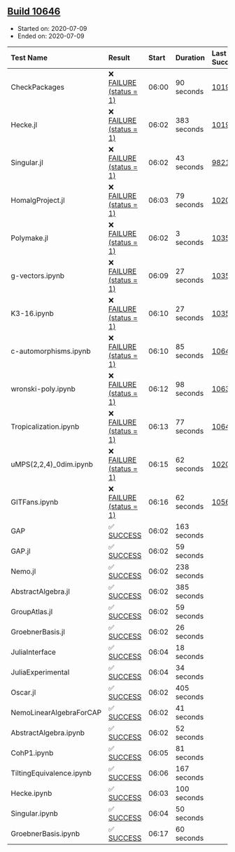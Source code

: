 ## [Build 10646](https://oscarci.mathematik.uni-kl.de/job/oscar/10646/)

* Started on: 2020-07-09
* Ended on: 2020-07-09

| Test Name    | Result | Start | Duration | Last Success | First Failure |
|:-------------|:-------|:------|:---------|:-------------|:--------------|
| CheckPackages | ❌ [FAILURE (status = 1)](https://oscarci.mathematik.uni-kl.de/job/oscar/10646/artifact/logs/build-10646/CheckPackages.log) | 06:00 | 90 seconds | [10197](https://oscarci.mathematik.uni-kl.de/job/oscar/10197/) | [10198](https://oscarci.mathematik.uni-kl.de/job/oscar/10198/) |
| Hecke.jl | ❌ [FAILURE (status = 1)](https://oscarci.mathematik.uni-kl.de/job/oscar/10646/artifact/logs/build-10646/Hecke.jl.log) | 06:02 | 383 seconds | [10197](https://oscarci.mathematik.uni-kl.de/job/oscar/10197/) | [10198](https://oscarci.mathematik.uni-kl.de/job/oscar/10198/) |
| Singular.jl | ❌ [FAILURE (status = 1)](https://oscarci.mathematik.uni-kl.de/job/oscar/10646/artifact/logs/build-10646/Singular.jl.log) | 06:02 | 43 seconds | [9821](https://oscarci.mathematik.uni-kl.de/job/oscar/9821/) | [9822](https://oscarci.mathematik.uni-kl.de/job/oscar/9822/) |
| HomalgProject.jl | ❌ [FAILURE (status = 1)](https://oscarci.mathematik.uni-kl.de/job/oscar/10646/artifact/logs/build-10646/HomalgProject.jl.log) | 06:03 | 79 seconds | [10209](https://oscarci.mathematik.uni-kl.de/job/oscar/10209/) | [10210](https://oscarci.mathematik.uni-kl.de/job/oscar/10210/) |
| Polymake.jl | ❌ [FAILURE (status = 1)](https://oscarci.mathematik.uni-kl.de/job/oscar/10646/artifact/logs/build-10646/Polymake.jl.log) | 06:02 | 3 seconds | [10356](https://oscarci.mathematik.uni-kl.de/job/oscar/10356/) | [10357](https://oscarci.mathematik.uni-kl.de/job/oscar/10357/) |
| g-vectors.ipynb | ❌ [FAILURE (status = 1)](https://oscarci.mathematik.uni-kl.de/job/oscar/10646/artifact/logs/build-10646/g-vectors.ipynb.log) | 06:09 | 27 seconds | [10356](https://oscarci.mathematik.uni-kl.de/job/oscar/10356/) | [10357](https://oscarci.mathematik.uni-kl.de/job/oscar/10357/) |
| K3-16.ipynb | ❌ [FAILURE (status = 1)](https://oscarci.mathematik.uni-kl.de/job/oscar/10646/artifact/logs/build-10646/K3-16.ipynb.log) | 06:10 | 27 seconds | [10356](https://oscarci.mathematik.uni-kl.de/job/oscar/10356/) | [10357](https://oscarci.mathematik.uni-kl.de/job/oscar/10357/) |
| c-automorphisms.ipynb | ❌ [FAILURE (status = 1)](https://oscarci.mathematik.uni-kl.de/job/oscar/10646/artifact/logs/build-10646/c-automorphisms.ipynb.log) | 06:10 | 85 seconds | [10645](https://oscarci.mathematik.uni-kl.de/job/oscar/10645/) | [10646](https://oscarci.mathematik.uni-kl.de/job/oscar/10646/) |
| wronski-poly.ipynb | ❌ [FAILURE (status = 1)](https://oscarci.mathematik.uni-kl.de/job/oscar/10646/artifact/logs/build-10646/wronski-poly.ipynb.log) | 06:12 | 98 seconds | [10639](https://oscarci.mathematik.uni-kl.de/job/oscar/10639/) | [10640](https://oscarci.mathematik.uni-kl.de/job/oscar/10640/) |
| Tropicalization.ipynb | ❌ [FAILURE (status = 1)](https://oscarci.mathematik.uni-kl.de/job/oscar/10646/artifact/logs/build-10646/Tropicalization.ipynb.log) | 06:13 | 77 seconds | [10641](https://oscarci.mathematik.uni-kl.de/job/oscar/10641/) | [10642](https://oscarci.mathematik.uni-kl.de/job/oscar/10642/) |
| uMPS(2,2,4)_0dim.ipynb | ❌ [FAILURE (status = 1)](https://oscarci.mathematik.uni-kl.de/job/oscar/10646/artifact/logs/build-10646/uMPS-2-2-4-_0dim.ipynb.log) | 06:15 | 62 seconds | [10209](https://oscarci.mathematik.uni-kl.de/job/oscar/10209/) | [10210](https://oscarci.mathematik.uni-kl.de/job/oscar/10210/) |
| GITFans.ipynb | ❌ [FAILURE (status = 1)](https://oscarci.mathematik.uni-kl.de/job/oscar/10646/artifact/logs/build-10646/GITFans.ipynb.log) | 06:16 | 62 seconds | [10566](https://oscarci.mathematik.uni-kl.de/job/oscar/10566/) | [10567](https://oscarci.mathematik.uni-kl.de/job/oscar/10567/) |
| GAP | ✅ [SUCCESS](https://oscarci.mathematik.uni-kl.de/job/oscar/10646/artifact/logs/build-10646/GAP.log) | 06:02 | 163 seconds |  |  |
| GAP.jl | ✅ [SUCCESS](https://oscarci.mathematik.uni-kl.de/job/oscar/10646/artifact/logs/build-10646/GAP.jl.log) | 06:02 | 59 seconds |  |  |
| Nemo.jl | ✅ [SUCCESS](https://oscarci.mathematik.uni-kl.de/job/oscar/10646/artifact/logs/build-10646/Nemo.jl.log) | 06:02 | 238 seconds |  |  |
| AbstractAlgebra.jl | ✅ [SUCCESS](https://oscarci.mathematik.uni-kl.de/job/oscar/10646/artifact/logs/build-10646/AbstractAlgebra.jl.log) | 06:02 | 385 seconds |  |  |
| GroupAtlas.jl | ✅ [SUCCESS](https://oscarci.mathematik.uni-kl.de/job/oscar/10646/artifact/logs/build-10646/GroupAtlas.jl.log) | 06:02 | 59 seconds |  |  |
| GroebnerBasis.jl | ✅ [SUCCESS](https://oscarci.mathematik.uni-kl.de/job/oscar/10646/artifact/logs/build-10646/GroebnerBasis.jl.log) | 06:02 | 26 seconds |  |  |
| JuliaInterface | ✅ [SUCCESS](https://oscarci.mathematik.uni-kl.de/job/oscar/10646/artifact/logs/build-10646/JuliaInterface.log) | 06:04 | 18 seconds |  |  |
| JuliaExperimental | ✅ [SUCCESS](https://oscarci.mathematik.uni-kl.de/job/oscar/10646/artifact/logs/build-10646/JuliaExperimental.log) | 06:04 | 34 seconds |  |  |
| Oscar.jl | ✅ [SUCCESS](https://oscarci.mathematik.uni-kl.de/job/oscar/10646/artifact/logs/build-10646/Oscar.jl.log) | 06:02 | 405 seconds |  |  |
| NemoLinearAlgebraForCAP | ✅ [SUCCESS](https://oscarci.mathematik.uni-kl.de/job/oscar/10646/artifact/logs/build-10646/NemoLinearAlgebraForCAP.log) | 06:02 | 41 seconds |  |  |
| AbstractAlgebra.ipynb | ✅ [SUCCESS](https://oscarci.mathematik.uni-kl.de/job/oscar/10646/artifact/logs/build-10646/AbstractAlgebra.ipynb.log) | 06:02 | 52 seconds |  |  |
| CohP1.ipynb | ✅ [SUCCESS](https://oscarci.mathematik.uni-kl.de/job/oscar/10646/artifact/logs/build-10646/CohP1.ipynb.log) | 06:05 | 81 seconds |  |  |
| TiltingEquivalence.ipynb | ✅ [SUCCESS](https://oscarci.mathematik.uni-kl.de/job/oscar/10646/artifact/logs/build-10646/TiltingEquivalence.ipynb.log) | 06:06 | 167 seconds |  |  |
| Hecke.ipynb | ✅ [SUCCESS](https://oscarci.mathematik.uni-kl.de/job/oscar/10646/artifact/logs/build-10646/Hecke.ipynb.log) | 06:03 | 100 seconds |  |  |
| Singular.ipynb | ✅ [SUCCESS](https://oscarci.mathematik.uni-kl.de/job/oscar/10646/artifact/logs/build-10646/Singular.ipynb.log) | 06:04 | 50 seconds |  |  |
| GroebnerBasis.ipynb | ✅ [SUCCESS](https://oscarci.mathematik.uni-kl.de/job/oscar/10646/artifact/logs/build-10646/GroebnerBasis.ipynb.log) | 06:17 | 60 seconds |  |  |
